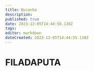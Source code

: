 ```yaml
---
title: Bucanha
description: 
published: true
date: 2023-12-05T14:44:58.136Z
tags: 
editor: markdown
dateCreated: 2023-12-05T14:44:55.118Z
---
```


# FILADAPUTA